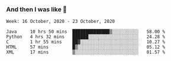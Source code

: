  ### And then I was like 🥱
<!--
**Mat2ja/Mat2ja** is a ✨ _special_ ✨ repository because its `README.md` (this file) appears on your GitHub profile.

Here are some ideas to get you started:

- 🔭 I’m currently working on ...
- 🌱 I’m currently learning ...
- 👯 I’m looking to collaborate on ...
- 🤔 I’m looking for help with ...
- 💬 Ask me about ...
- 📫 How to reach me: ...
- 😄 Pronouns: ...
- ⚡ Fun fact: ...
-->

<!--START_SECTION:waka-->
```text
Week: 16 October, 2020 - 23 October, 2020

Java     10 hrs 50 mins  ██████████████▒░░░░░░░░░░   58.00 % 
Python   4 hrs 32 mins   ██████░░░░░░░░░░░░░░░░░░░   24.28 % 
C        1 hr 55 mins    ██▓░░░░░░░░░░░░░░░░░░░░░░   10.27 % 
HTML     57 mins         █▒░░░░░░░░░░░░░░░░░░░░░░░   05.12 % 
XML      17 mins         ▒░░░░░░░░░░░░░░░░░░░░░░░░   01.57 % 
```
<!--END_SECTION:waka-->
